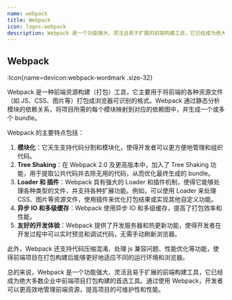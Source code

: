```yaml
---
name: webpack
title: Webpack
icon: logos:webpack
description: Webpack 是一个功能强大、灵活且易于扩展的前端构建工具，它已经成为绝大多数企业中前端项目打包构建的首选工具。通过使用Webpack，开发者可以更高效地管理前端资源，提高项目的可维护性和性能。
---
```


## Webpack

:Icon{name=devicon:webpack-wordmark .size-32}

Webpack 是一种前端资源构建（打包）工具，它主要用于将前端的各种资源文件（如 JS、CSS、图片等）打包成浏览器可识别的格式。Webpack 通过静态分析模块的依赖关系，将项目所需的每个模块映射到对应的依赖图中，并生成一个或多个 bundle。

Webpack 的主要特点包括：

1. **模块化**：它天生支持代码分割和模块化，使得开发者可以更方便地管理和组织代码。
2. **Tree Shaking**：在 Webpack 2.0 及更高版本中，加入了 Tree Shaking 功能，用于提取公共代码并去除无用的代码，从而优化最终生成的 bundle。
3. **Loader 和 插件**：Webpack 具有强大的 Loader 和插件机制，使得它能够处理各种类型的文件，并支持各种扩展功能。例如，可以使用 Loader 来处理 CSS、图片等资源文件，使用插件来优化打包结果或实现其他自定义功能。
4. **异步 IO 和多级缓存**：Webpack 使用异步 IO 和多级缓存，提高了打包效率和性能。
5. **友好的开发体验**：Webpack 提供了开发服务器和热更新功能，使得开发者在开发过程中可以实时预览和调试代码，无需手动刷新浏览器。

此外，Webpack 还支持代码压缩混淆、处理 js 兼容问题、性能优化等功能，使得前端项目在打包构建后能够更好地适应不同的运行环境和浏览器。

总的来说，Webpack 是一个功能强大、灵活且易于扩展的前端构建工具，它已经成为绝大多数企业中前端项目打包构建的首选工具。通过使用 Webpack，开发者可以更高效地管理前端资源，提高项目的可维护性和性能。
